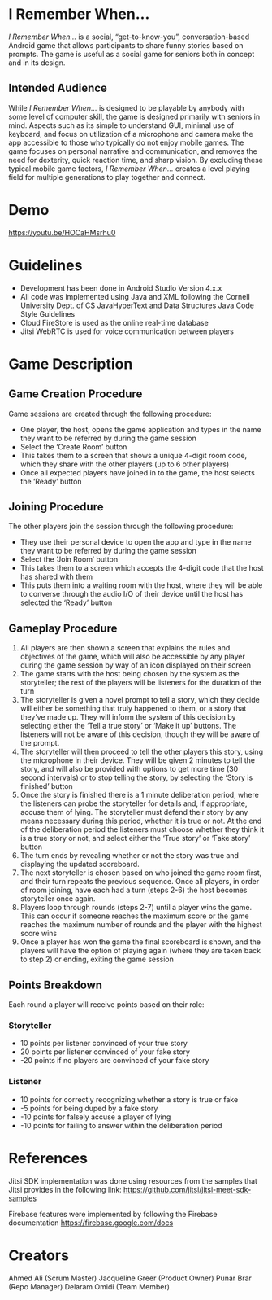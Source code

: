 # I Remember When...

_I Remember When…_ is a social, “get-to-know-you”, conversation-based Android game that allows participants to share funny stories based on prompts. The game is useful as a social game for seniors both in concept and in its design.

## Intended Audience

While _I Remember When…_ is designed to be playable by anybody with some level of computer skill, the game is designed primarily with seniors in mind. Aspects such as its simple to understand GUI, minimal use of keyboard, and focus on utilization of a microphone and camera make the app accessible to those who typically do not enjoy mobile games. The game focuses on personal narrative and communication, and removes the need for dexterity, quick reaction time, and sharp vision. By excluding these typical mobile game factors, _I Remember When…_ creates a level playing field for multiple generations to play together and connect.

# Demo
https://youtu.be/HOCaHMsrhu0

# Guidelines

- Development has been done in Android Studio Version 4.x.x
- All code was implemented using Java and XML following the Cornell University Dept. of CS JavaHyperText and Data Structures Java Code Style Guidelines
- Cloud FireStore is used as the online real-time database
- Jitsi WebRTC is used for voice communication between players

# Game Description

## Game Creation Procedure
Game sessions are created through the following procedure:
- One player, the host, opens the game application and types in the name they want to be referred by during the game session
- Select the ‘Create Room’ button 
- This takes them to a screen that shows a unique 4-digit room code, which they share with the other players (up to 6 other players)
- Once all expected players have joined in to the game, the host selects the ‘Ready’ button

## Joining Procedure
The other players join the session through the following procedure: 
- They use their personal device to open the app and type in the name they want to be referred by during the game session
- Select the ‘Join Room’ button
- This takes them to a screen which accepts the 4-digit code that the host has shared with them
- This puts them into a waiting room with the host, where they will be able to converse through the audio I/O of their device until the host has selected the ‘Ready’ button

## Gameplay Procedure 
1. All players are then shown a screen that explains the rules and objectives of the game, which will also be accessible by any player during the game session by way of an icon displayed on their screen
2. The game starts with the host being chosen by the system as the storyteller; the rest of the players will be listeners for the duration of the turn
3. The storyteller is given a novel prompt to tell a story, which they decide will either be something that truly happened to them, or a story that they’ve made up. They will inform the system of this decision by selecting either the ‘Tell a true story’ or ‘Make it up’ buttons. The listeners will not be aware of this decision, though they will be aware of the prompt. 
4. The storyteller will then proceed to tell the other players this story, using the microphone in their device. They will be given 2 minutes to tell the story, and will also be provided with options to get more time (30 second intervals) or to stop telling the story, by selecting the ‘Story is finished’ button
5. Once the story is finished there is a 1 minute deliberation period, where the listeners can probe the storyteller for details and, if appropriate, accuse them of lying. The storyteller must defend their story by any means necessary during this period, whether it is true or not. At the end of the deliberation period the listeners must choose whether they think it is a true story or not, and select either the ‘True story’ or ‘Fake story’ button
6. The turn ends by revealing whether or not the story was true and displaying the updated scoreboard. 
7. The next storyteller is chosen based on who joined the game room first, and their turn repeats the previous sequence. Once all players, in order of room joining, have each had a turn (steps 2-6) the host becomes storyteller once again. 
8. Players loop through rounds (steps 2-7) until a player wins the game. This can occur if someone reaches the maximum score or the game reaches the maximum number of rounds and the player with the highest score wins
9. Once a player has won the game the final scoreboard is shown, and the players will have the option of playing again (where they are taken back to step 2) or ending, exiting the game session

## Points Breakdown
Each round a player will receive points based on their role:
### Storyteller 
- 10 points per listener convinced of your true story
- 20 points per listener convinced of your fake story
- -20 points if no players are convinced of your fake story

### Listener
- 10 points for correctly recognizing whether a story is true or fake
- -5 points for being duped by a fake story
- -10 points for falsely accuse a player of lying
- -10 points for failing to answer within the deliberation period

# References
Jitsi SDK implementation was done using resources from the samples that Jitsi provides in the following link:
https://github.com/jitsi/jitsi-meet-sdk-samples

Firebase features were implemented by following the Firebase documentation
https://firebase.google.com/docs

# Creators
Ahmed Ali (Scrum Master)
Jacqueline Greer (Product Owner)
Punar Brar (Repo Manager)
Delaram Omidi (Team Member)
